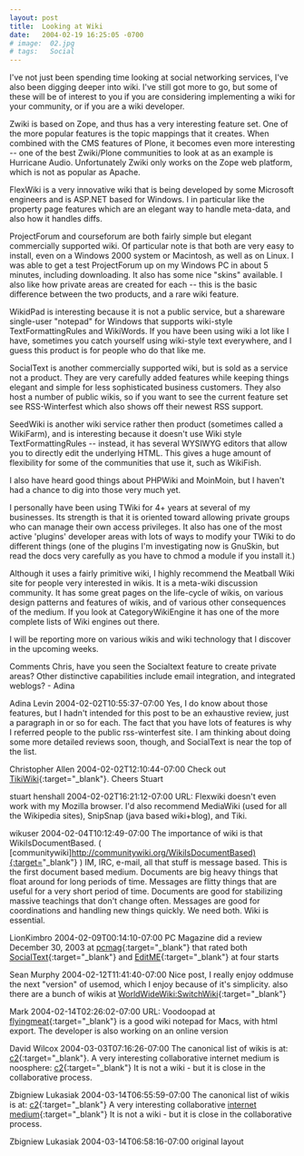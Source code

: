 ```yaml
---
layout: post
title:  Looking at Wiki
date:   2004-02-19 16:25:05 -0700
# image:  02.jpg
# tags:   Social
---
```


I've not just been spending time looking at social networking services, I've also been digging deeper into wiki. I've still got more to go, but some of these will be of interest to you if you are considering implementing a wiki for your community, or if you are a wiki developer.

Zwiki is based on Zope, and thus has a very interesting feature set. One of the more popular features is the topic mappings that it creates. When combined with the CMS features of Plone, it becomes even more interesting -- one of the best Zwiki/Plone communities to look at as an example is Hurricane Audio. Unfortunately Zwiki only works on the Zope web platform, which is not as popular as Apache.

FlexWiki is a very innovative wiki that is being developed by some Microsoft engineers and is ASP.NET based for Windows. I in particular like the property page features which are an elegant way to handle meta-data, and also how it handles diffs.

ProjectForum and courseforum are both fairly simple but elegant commercially supported wiki. Of particular note is that both are very easy to install, even on a Windows 2000 system or Macintosh, as well as on Linux. I was able to get a test ProjectForum up on my Windows PC in about 5 minutes, including downloading. It also has some nice "skins" available. I also like how private areas are created for each -- this is the basic difference between the two products, and a rare wiki feature.

WikidPad is interesting because it is not a public service, but a shareware single-user "notepad" for Windows that supports wiki-style TextFormattingRules and WikiWords. If you have been using wiki a lot like I have, sometimes you catch yourself using wiki-style text everywhere, and I guess this product is for people who do that like me.

SocialText is another commercially supported wiki, but is sold as a service not a product. They are very carefully added features while keeping things elegant and simple for less sophisticated business customers. They also host a number of public wikis, so if you want to see the current feature set see RSS-Winterfest which also shows off their newest RSS support.

SeedWiki is another wiki service rather then product (sometimes called a WikiFarm), and is interesting because it doesn't use Wiki style TextFormattingRules -- instead, it has several WYSIWYG editors that allow you to directly edit the underlying HTML. This gives a huge amount of flexibility for some of the communities that use it, such as WikiFish.

I also have heard good things about PHPWiki and MoinMoin, but I haven't had a chance to dig into those very much yet.

I personally have been using TWiki for 4+ years at several of my businesses. Its strength is that it is oriented toward allowing private groups who can manage their own access privileges. It also has one of the most active 'plugins' developer areas with lots of ways to modify your TWiki to do different things (one of the plugins I'm investigating now is GnuSkin, but read the docs very carefully as you have to chmod a module if you install it.)

Although it uses a fairly primitive wiki, I highly recommend the Meatball Wiki site for people very interested in wikis. It is a meta-wiki discussion community. It has some great pages on the life-cycle of wikis, on various design patterns and features of wikis, and of various other consequences of the medium. If you look at CategoryWikiEngine it has one of the more complete lists of Wiki engines out there.

I will be reporting more on various wikis and wiki technology that I discover in the upcoming weeks.

Comments
Chris, have you seen the Socialtext feature to create private areas? Other distinctive capabilities include email integration, and integrated weblogs? - Adina

Adina Levin 2004-02-02T10:55:37-07:00
Yes, I do know about those features, but I hadn't intended for this post to be an exhaustive review, just a paragraph in or so for each. The fact that you have lots of features is why I referred people to the public rss-winterfest site. I am thinking about doing some more detailed reviews soon, though, and SocialText is near the top of the list.

Christopher Allen 2004-02-02T12:10:44-07:00
Check out [TikiWiki](http://tikiwiki.org/tiki-view_articles.php){:target="_blank"}. Cheers Stuart

stuart henshall 2004-02-02T16:21:12-07:00
URL: Flexwiki doesn't even work with my Mozilla browser. I'd also recommend MediaWiki (used for all the Wikipedia sites), SnipSnap (java based wiki+blog), and Tiki.

wikuser 2004-02-04T10:12:49-07:00
The importance of wiki is that WikiIsDocumentBased. ( [communitywiki]<http://communitywiki.org/WikiIsDocumentBased){:target=>"_blank"} ) IM, IRC, e-mail, all that stuff is message based. This is the first document based medium. Documents are big heavy things that float around for long periods of time. Messages are flitty things that are useful for a very short period of time. Documents are good for stabilizing massive teachings that don't change often. Messages are good for coordinations and handling new things quickly. We need both. Wiki is essential.

LionKimbro 2004-02-09T00:14:10-07:00
PC Magazine did a review December 30, 2003 at [pcmag](http://www.pcmag.com/article2/0,4149,1402872,00.asp){:target="_blank"} that rated both [SocialText](http://www.socialtext.com/){:target="_blank"} and [EditME](http://www.editme.com/){:target="_blank"} at four starts

Sean Murphy 2004-02-12T11:41:40-07:00
Nice post, I really enjoy oddmuse the next "version" of usemod, which I enjoy because of it's simplicity. also there are a bunch of wikis at [WorldWideWiki:SwitchWiki](http://www.worldwidewiki.net/wiki/SwitchWiki){:target="_blank"}

Mark 2004-02-14T02:26:02-07:00
URL: Voodoopad at [flyingmeat](http://www.flyingmeat.com/){:target="_blank"} is a good wiki notepad for Macs, with html export. The developer is also working on an online version

David Wilcox 2004-03-03T07:16:26-07:00
The canonical list of wikis is at: [c2](http://www.c2.com/cgi/wiki?WikiEngines){:target="_blank"}. A very interesting collaborative internet medium is noosphere: [c2](http://www.c2.com/cgi/wiki?WikiEngines){:target="_blank"} It is not a wiki - but it is close in the collaborative process.

Zbigniew Lukasiak 2004-03-14T06:55:59-07:00
The canonical list of wikis is at: [c2](http://www.c2.com/cgi/wiki?WikiEngines){:target="_blank"} A very interesting collaborative [internet medium](http://aux.planetmath.org/noosphere/main.html){:target="_blank"} It is not a wiki - but it is close in the collaborative process.

Zbigniew Lukasiak 2004-03-14T06:58:16-07:00
original layout
